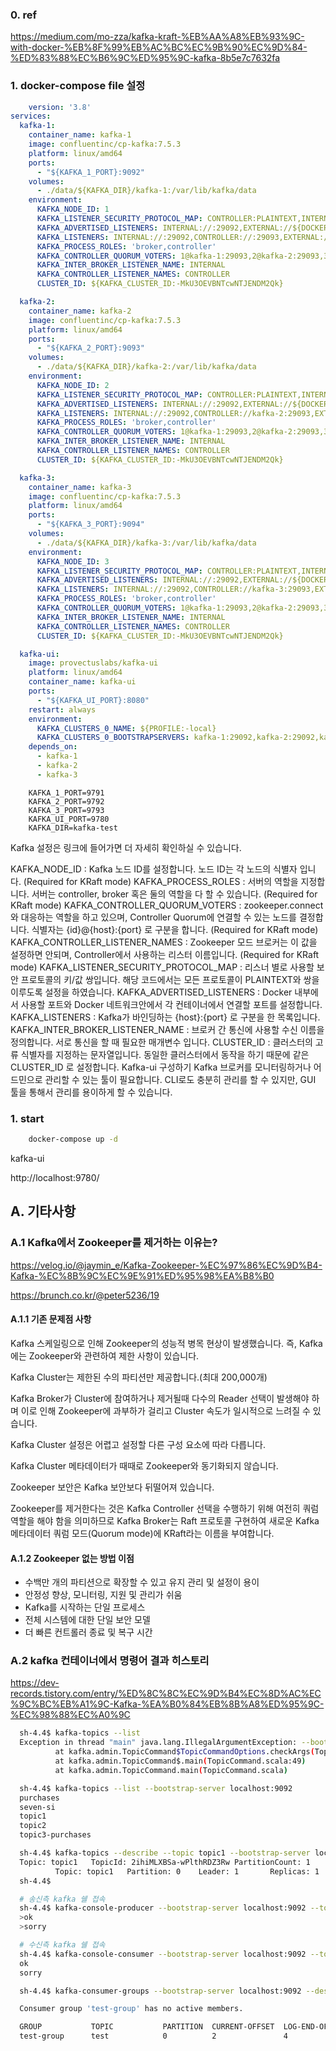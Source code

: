 
### 0. ref

https://medium.com/mo-zza/kafka-kraft-%EB%AA%A8%EB%93%9C-with-docker-%EB%8F%99%EB%AC%BC%EC%9B%90%EC%9D%84-%ED%83%88%EC%B6%9C%ED%95%9C-kafka-8b5e7c7632fa

### 1. docker-compose file 설정

```yaml
    version: '3.8'
services:
  kafka-1:
    container_name: kafka-1
    image: confluentinc/cp-kafka:7.5.3
    platform: linux/amd64
    ports:
      - "${KAFKA_1_PORT}:9092"
    volumes:
      - ./data/${KAFKA_DIR}/kafka-1:/var/lib/kafka/data
    environment:
      KAFKA_NODE_ID: 1
      KAFKA_LISTENER_SECURITY_PROTOCOL_MAP: CONTROLLER:PLAINTEXT,INTERNAL:PLAINTEXT,EXTERNAL:PLAINTEXT
      KAFKA_ADVERTISED_LISTENERS: INTERNAL://:29092,EXTERNAL://${DOCKER_HOST_IP:-127.0.0.1}:${KAFKA_1_PORT}
      KAFKA_LISTENERS: INTERNAL://:29092,CONTROLLER://:29093,EXTERNAL://0.0.0.0:${KAFKA_1_PORT}
      KAFKA_PROCESS_ROLES: 'broker,controller'
      KAFKA_CONTROLLER_QUORUM_VOTERS: 1@kafka-1:29093,2@kafka-2:29093,3@kafka-3:29093
      KAFKA_INTER_BROKER_LISTENER_NAME: INTERNAL
      KAFKA_CONTROLLER_LISTENER_NAMES: CONTROLLER
      CLUSTER_ID: ${KAFKA_CLUSTER_ID:-MkU3OEVBNTcwNTJENDM2Qk}

  kafka-2:
    container_name: kafka-2
    image: confluentinc/cp-kafka:7.5.3
    platform: linux/amd64
    ports:
      - "${KAFKA_2_PORT}:9093"
    volumes:
      - ./data/${KAFKA_DIR}/kafka-2:/var/lib/kafka/data
    environment:
      KAFKA_NODE_ID: 2
      KAFKA_LISTENER_SECURITY_PROTOCOL_MAP: CONTROLLER:PLAINTEXT,INTERNAL:PLAINTEXT,EXTERNAL:PLAINTEXT
      KAFKA_ADVERTISED_LISTENERS: INTERNAL://:29092,EXTERNAL://${DOCKER_HOST_IP:-127.0.0.1}:${KAFKA_2_PORT}
      KAFKA_LISTENERS: INTERNAL://:29092,CONTROLLER://kafka-2:29093,EXTERNAL://0.0.0.0:${KAFKA_2_PORT}
      KAFKA_PROCESS_ROLES: 'broker,controller'
      KAFKA_CONTROLLER_QUORUM_VOTERS: 1@kafka-1:29093,2@kafka-2:29093,3@kafka-3:29093
      KAFKA_INTER_BROKER_LISTENER_NAME: INTERNAL
      KAFKA_CONTROLLER_LISTENER_NAMES: CONTROLLER
      CLUSTER_ID: ${KAFKA_CLUSTER_ID:-MkU3OEVBNTcwNTJENDM2Qk}

  kafka-3:
    container_name: kafka-3
    image: confluentinc/cp-kafka:7.5.3
    platform: linux/amd64
    ports:
      - "${KAFKA_3_PORT}:9094"
    volumes:
      - ./data/${KAFKA_DIR}/kafka-3:/var/lib/kafka/data
    environment:
      KAFKA_NODE_ID: 3
      KAFKA_LISTENER_SECURITY_PROTOCOL_MAP: CONTROLLER:PLAINTEXT,INTERNAL:PLAINTEXT,EXTERNAL:PLAINTEXT
      KAFKA_ADVERTISED_LISTENERS: INTERNAL://:29092,EXTERNAL://${DOCKER_HOST_IP:-127.0.0.1}:${KAFKA_3_PORT}
      KAFKA_LISTENERS: INTERNAL://:29092,CONTROLLER://kafka-3:29093,EXTERNAL://0.0.0.0:${KAFKA_3_PORT}
      KAFKA_PROCESS_ROLES: 'broker,controller'
      KAFKA_CONTROLLER_QUORUM_VOTERS: 1@kafka-1:29093,2@kafka-2:29093,3@kafka-3:29093
      KAFKA_INTER_BROKER_LISTENER_NAME: INTERNAL
      KAFKA_CONTROLLER_LISTENER_NAMES: CONTROLLER
      CLUSTER_ID: ${KAFKA_CLUSTER_ID:-MkU3OEVBNTcwNTJENDM2Qk}

  kafka-ui:
    image: provectuslabs/kafka-ui
    platform: linux/amd64
    container_name: kafka-ui
    ports:
      - "${KAFKA_UI_PORT}:8080"
    restart: always
    environment:
      KAFKA_CLUSTERS_0_NAME: ${PROFILE:-local}
      KAFKA_CLUSTERS_0_BOOTSTRAPSERVERS: kafka-1:29092,kafka-2:29092,kafka-3:29092
    depends_on:
      - kafka-1
      - kafka-2
      - kafka-3
```

```env
    KAFKA_1_PORT=9791
    KAFKA_2_PORT=9792
    KAFKA_3_PORT=9793
    KAFKA_UI_PORT=9780
    KAFKA_DIR=kafka-test
```

Kafka 설정은 링크에 들어가면 더 자세히 확인하실 수 있습니다.

KAFKA_NODE_ID : Kafka 노드 ID를 설정합니다. 노드 ID는 각 노드의 식별자 입니다. (Required for KRaft mode)
KAFKA_PROCESS_ROLES : 서버의 역할을 지정합니다. 서버는 controller, broker 혹은 둘의 역할을 다 할 수 있습니다. (Required for KRaft mode)
KAFKA_CONTROLLER_QUORUM_VOTERS : zookeeper.connect 와 대응하는 역할을 하고 있으며, Controller Quorum에 연결할 수 있는 노드를 결정합니다. 식별자는 {id}@{host}:{port} 로 구분을 합니다. (Required for KRaft mode)
KAFKA_CONTROLLER_LISTENER_NAMES : Zookeeper 모드 브로커는 이 값을 설정하면 안되며, Controller에서 사용하는 리스터 이름입니다. (Required for KRaft mode)
KAFKA_LISTENER_SECURITY_PROTOCOL_MAP : 리스너 별로 사용할 보안 프로토콜의 키/값 쌍입니다. 해당 코드에서는 모든 프로토콜이 PLAINTEXT와 쌍을 이루도록 설정을 하였습니다.
KAFKA_ADVERTISED_LISTENERS : Docker 내부에서 사용할 포트와 Docker 네트워크안에서 각 컨테이너에서 연결할 포트를 설정합니다.
KAFKA_LISTENERS : Kafka가 바인딩하는 {host}:{port} 로 구분을 한 목록입니다.
KAFKA_INTER_BROKER_LISTENER_NAME : 브로커 간 통신에 사용할 수신 이름을 정의합니다. 서로 통신을 할 때 필요한 매개변수 입니다.
CLUSTER_ID : 클러스터의 고류 식별자를 지정하는 문자열입니다. 동일한 클러스터에서 동작을 하기 때문에 같은 CLUSTER_ID 로 설정합니다.
Kafka-ui 구성하기
Kafka 브로커를 모니터링하거나 어드민으로 관리할 수 있는 툴이 필요합니다. CLI로도 충분히 관리를 할 수 있지만, GUI 툴을 통해서 관리를 용이하게 할 수 있습니다.



### 1. start


```bash
    docker-compose up -d
```

kafka-ui

http://localhost:9780/


## A. 기타사항

### A.1 Kafka에서 Zookeeper를 제거하는 이유는?

https://velog.io/@jaymin_e/Kafka-Zookeeper-%EC%97%86%EC%9D%B4-Kafka-%EC%8B%9C%EC%9E%91%ED%95%98%EA%B8%B0

https://brunch.co.kr/@peter5236/19

#### A.1.1 기존 문제점 사항

Kafka 스케일링으로 인해 Zookeeper의 성능적 병목 현상이 발생했습니다. 즉, Kafka에는 Zookeeper와 관련하여 제한 사항이 있습니다.

Kafka Cluster는 제한된 수의 파티션만 제공합니다.(최대 200,000개)

Kafka Broker가 Cluster에 참여하거나 제거될때 다수의 Reader 선택이 발생해야 하며 이로 인해 Zookeeper에 과부하가 걸리고 Cluster 속도가 일시적으로 느려질 수 있습니다.

Kafka Cluster 설정은 어렵고 설정할 다른 구성 요소에 따라 다릅니다.

Kafka Cluster 메타데이터가 때때로 Zookeeper와 동기화되지 않습니다.

Zookeeper 보안은 Kafka 보안보다 뒤떨어져 있습니다.

Zookeeper를 제거한다는 것은 Kafka Controller 선택을 수행하기 위해 여전히 쿼럼 역할을 해야 함을 의미하므로 Kafka Broker는 Raft 프로토콜 구현하여 새로운 Kafka 메타데이터 쿼럼 모드(Quorum mode)에 KRaft라는 이름을 부여합니다.


#### A.1.2 Zookeeper 없는 방법 이점

- 수백만 개의 파티션으로 확장할 수 있고 유지 관리 및 설정이 용이
- 안정성 향상, 모니터링, 지원 및 관리가 쉬움
- Kafka를 시작하는 단일 프로세스
- 전체 시스템에 대한 단일 보안 모델
- 더 빠른 컨트롤러 종료 및 복구 시간


### A.2 kafka 컨테이너에서 명령어 결과 히스토리

https://dev-records.tistory.com/entry/%ED%8C%8C%EC%9D%B4%EC%8D%AC%EC%9C%BC%EB%A1%9C-Kafka-%EA%B0%84%EB%8B%A8%ED%95%9C-%EC%98%88%EC%A0%9C

```bash
  sh-4.4$ kafka-topics --list 
  Exception in thread "main" java.lang.IllegalArgumentException: --bootstrap-server must be specified
          at kafka.admin.TopicCommand$TopicCommandOptions.checkArgs(TopicCommand.scala:608)
          at kafka.admin.TopicCommand$.main(TopicCommand.scala:49)
          at kafka.admin.TopicCommand.main(TopicCommand.scala)

  sh-4.4$ kafka-topics --list --bootstrap-server localhost:9092
  purchases
  seven-si
  topic1
  topic2
  topic3-purchases

  sh-4.4$ kafka-topics --describe --topic topic1 --bootstrap-server localhost:9092
  Topic: topic1   TopicId: 2ihiMLXBSa-wPlthRDZ3Rw PartitionCount: 1       ReplicationFactor: 1    Configs: 
          Topic: topic1   Partition: 0    Leader: 1       Replicas: 1     Isr: 1
  sh-4.4$ 
```

```bash
  # 송신측 kafka 쉘 접속
  sh-4.4$ kafka-console-producer --bootstrap-server localhost:9092 --topic test
  >ok
  >sorry

  # 수신측 kafka 쉘 접속
  sh-4.4$ kafka-console-consumer --bootstrap-server localhost:9092 --topic test --from-beginning
  ok
  sorry
```

```bash
  sh-4.4$ kafka-consumer-groups --bootstrap-server localhost:9092 --describe --group test-group

  Consumer group 'test-group' has no active members.

  GROUP           TOPIC           PARTITION  CURRENT-OFFSET  LOG-END-OFFSET  LAG             CONSUMER-ID     HOST            CLIENT-ID
  test-group      test            0          2               4               2               -               -               -
```